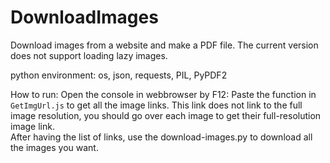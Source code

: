 # DownloadImages
Download images from a website and make a PDF file.
The current version does not support loading lazy images.


python environment: os, json, requests, PIL, PyPDF2  

How to run: Open the console in webbrowser by F12: Paste the function in `GetImgUrl.js` to get all the image links. This link does not link to the full image resolution, you should go over each image to get their full-resolution image link.  
After having the list of links, use the download-images.py to download all the images you want.  
